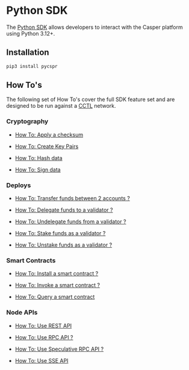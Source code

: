 # Python SDK

The [Python SDK](https://github.com/casper-network/casper-python-sdk) allows developers to interact with the Casper platform using Python 3.12+.

## Installation

```bash
pip3 install pycspr
```

## How To's

The following set of How To's cover the full SDK feature set and are designed to be run against a [CCTL](https://github.com/casper-network/cctl) network.

### Cryptography

* [How To: Apply a checksum](https://github.com/casper-network/casper-python-sdk/blob/main/how_tos/crypto/how_to_apply_a_checksum.py)

* [How To: Create Key Pairs](https://github.com/casper-network/casper-python-sdk/blob/main/how_tos/crypto/how_to_create_key_pairs.py)

* [How To: Hash data](https://github.com/casper-network/casper-python-sdk/blob/main/how_tos/crypto/how_to_hash_data.py)

* [How To: Sign data](https://github.com/casper-network/casper-python-sdk/blob/main/how_tos/crypto/how_to_sign_data.py)

### Deploys

* [How To: Transfer funds between 2 accounts ?](https://github.com/casper-network/casper-python-sdk/blob/main/how_tos/deploys/how_to_transfer.py)

* [How To: Delegate funds to a validator ?](https://github.com/casper-network/casper-python-sdk/blob/main/how_tos/deploys/how_to_delegate.py)

* [How To: Undelegate funds from a validator ?](https://github.com/casper-network/casper-python-sdk/blob/main/how_tos/deploys/how_to_undelegate.py)

* [How To: Stake funds as a validator ?](https://github.com/casper-network/casper-python-sdk/blob/main/how_tos/deploys/how_to_stake.py)

* [How To: Unstake funds as a validator ?](https://github.com/casper-network/casper-python-sdk/blob/main/how_tos/deploys/how_to_unstake.py)

### Smart Contracts

* [How To: Install a smart contract ?](https://github.com/casper-network/casper-python-sdk/blob/main/how_tos/smart_contracts/how_to_install.py)

* [How To: Invoke a smart contract ?](https://github.com/casper-network/casper-python-sdk/blob/main/how_tos/smart_contracts/how_to_invoke.py)

* [How To: Query a smart contract](https://github.com/casper-network/casper-python-sdk/blob/main/how_tos/smart_contracts/how_to_query.py)

### Node APIs

* [How To: Use REST API](https://github.com/casper-network/casper-python-sdk/blob/main/how_tos/node_apis/how_to_use_rest_client.py)

* [How To: Use RPC API ?](https://github.com/casper-network/casper-python-sdk/blob/main/how_tos/node_apis/how_to_use_rpc_client.py)

* [How To: Use Speculative RPC API ?](https://github.com/casper-network/casper-python-sdk/blob/main/how_tos/node_apis/how_to_use_speculative_rpc_client.py)

* [How To: Use SSE API](https://github.com/casper-network/casper-python-sdk/blob/main/how_tos/node_apis/how_to_use_sse_client.py)
